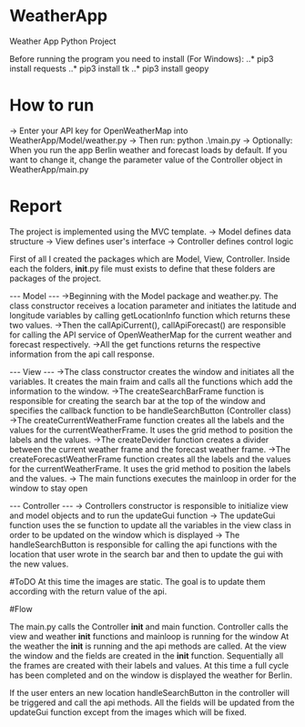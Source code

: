 # WeatherApp
Weather App Python Project 


Before running the program you need to install (For Windows):
..* pip3 install requests
..* pip3 install tk
..* pip3 install geopy


# How to run 
    
-> Enter your API key for OpenWeatherMap into WeatherApp/Model/weather.py
-> Then run: python .\main.py
-> Optionally: When you run the app Berlin weather and forecast loads by default. 
   If you want to change it, change the parameter value of the Controller object in WeatherApp/main.py



#   Report   

The project is implemented using the MVC template.
-> Model defines data structure
-> View defines user's interface
-> Controller defines control logic

First of all I created the packages which are Model, View, Controller. Inside each the folders, __init__.py file must exists to define that these folders are packages of the project.



--- Model ---
->Beginning with the Model package and weather.py. The class constructor receives a location parameter and initiates the latitude and longitude variables by calling getLocationInfo function which returns these two values.
->Then the callApiCurrent(), callApiForecast() are responsible for calling the API service of OpenWeatherMap for the current weather and forecast respectively.
->All the get functions returns the respective information from the api call response.



--- View ---
->The class constructor creates the window and initiates all the variables. It creates the main fraim and calls all the functions which add the information to the window.
->The createSearchBarFrame function is responsible for creating the search bar at the top of the window and specifies the callback function to be handleSearchButton (Controller class)
->The createCurrentWeatherFrame function creates all the labels and the values for the currentWeatherFrame. It uses the grid method to position the labels and the values.
->The createDevider function creates a divider between the current weather frame and the forecast weather frame.
->The createForecastWeatherFrame function creates all the labels and the values for the currentWeatherFrame. It uses the grid method to position the labels and the values.
-> The main functions executes the mainloop in order for the window to stay open




--- Controller ---
-> Controllers constructor is responsible to initialize view and model objects and to run the updateGui function
-> The updateGui function uses the se function to update all the variables in the view class in order to be updated on the window which is displayed
-> The handleSearchButton is responsible for calling the api functions with the location that user wrote in the search bar and then to update the gui with the new values.


#ToDO
At this time the images are static. The goal is to update them according with the return value of the api.


#Flow

The main.py calls the Controller __init__ and main function.
Controller calls the view and weather __init__ functions and mainloop is running for the window
At the weather the __init__ is running and the api methods are called.
At the view the window and the fields are created in the __init__ function. Sequentially all the frames are created with their labels and values.
At this time a full cycle has been completed and on the window is displayed the weather for Berlin.

If the user enters an new location handleSearchButton in the controller will be triggered and call the api methods. All the fields will be updated from the updateGui function except from the images which will be fixed.
